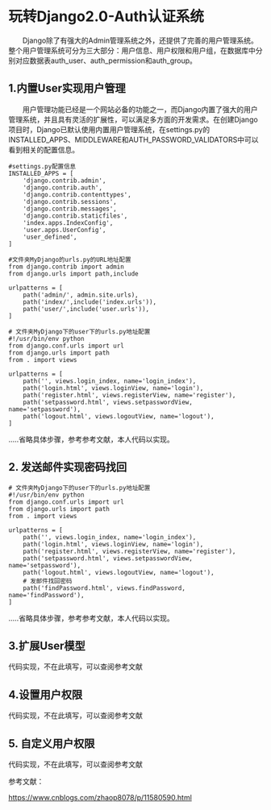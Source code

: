 #  玩转Django2.0-Auth认证系统

　　Django除了有强大的Admin管理系统之外，还提供了完善的用户管理系统。整个用户管理系统可分为三大部分：用户信息、用户权限和用户组，在数据库中分别对应数据表auth_user、auth_permission和auth_group。

## 1.内置User实现用户管理

　　用户管理功能已经是一个网站必备的功能之一，而Django内置了强大的用户管理系统，并且具有灵活的扩展性，可以满足多方面的开发需求。在创建Django项目时，Django已默认使用内置用户管理系统，在settings.py的INSTALLED_APPS、MIDDLEWARE和AUTH_PASSWORD_VALIDATORS中可以看到相关的配置信息。

```
#settings.py配置信息
INSTALLED_APPS = [
    'django.contrib.admin',
    'django.contrib.auth',
    'django.contrib.contenttypes',
    'django.contrib.sessions',
    'django.contrib.messages',
    'django.contrib.staticfiles',
    'index.apps.IndexConfig',
    'user.apps.UserConfig',
    'user_defined',
]

#文件夹MyDjango的urls.py的URL地址配置
from django.contrib import admin
from django.urls import path,include

urlpatterns = [
    path('admin/', admin.site.urls),
    path('index/',include('index.urls')),
    path('user/',include('user.urls')),
]

# 文件夹MyDjango下的user下的urls.py地址配置
#!/usr/bin/env python
from django.conf.urls import url
from django.urls import path
from . import views

urlpatterns = [
    path('', views.login_index, name='login_index'),
    path('login.html', views.loginView, name='login'),
    path('register.html', views.registerView, name='register'),
    path('setpassword.html', views.setpasswordView, name='setpassword'),
    path('logout.html', views.logoutView, name='logout'),
]
```

.....省略具体步骤，参考参考文献，本人代码以实现。



## 2. 发送邮件实现密码找回

```
# 文件夹MyDjango下的user下的urls.py地址配置
#!/usr/bin/env python
from django.conf.urls import url
from django.urls import path
from . import views

urlpatterns = [
    path('', views.login_index, name='login_index'),
    path('login.html', views.loginView, name='login'),
    path('register.html', views.registerView, name='register'),
    path('setpassword.html', views.setpasswordView, name='setpassword'),
    path('logout.html', views.logoutView, name='logout'),
    # 发邮件找回密码
    path('findPassword.html', views.findPassword, name='findPassword'),
]
```

.....省略具体步骤，参考参考文献，本人代码以实现。



## 3.扩展User模型

代码实现，不在此填写，可以查阅参考文献

## 4.设置用户权限

代码实现，不在此填写，可以查阅参考文献

## 5. 自定义用户权限

代码实现，不在此填写，可以查阅参考文献



参考文献：

https://www.cnblogs.com/zhaop8078/p/11580590.html